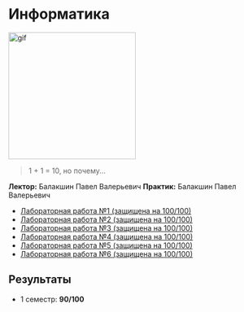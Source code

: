 # Информатика

<img alt="gif" src="https://media1.tenor.com/m/wilYo_7wGKYAAAAC/new-game-ahagon-umiko-programming.gif" height="250">

> 1 + 1 = 10, но почему...

**Лектор:**  Балакшин Павел Валерьевич
**Практик:**  Балакшин Павел Валерьевич

- [Лабораторная работа №1 (защищена на 100/100)](./1%20Лабораторная%работа)
- [Лабораторная работа №2 (защищена на 100/100)](./2%20Лабораторная%работа)
- [Лабораторная работа №3 (защищена на 100/100)](./3%20Лабораторная%работа)
- [Лабораторная работа №4 (защищена на 100/100)](./4%20Лабораторная%работа)
- [Лабораторная работа №5 (защищена на 100/100)](./5%20Лабораторная%работа)
- [Лабораторная работа №6 (защищена на 100/100)](./6%20Лабораторная%работа)


## Результаты

- 1 семестр: **90/100**
